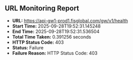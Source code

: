## URL Monitoring Report

- **URL:** https://api-gw1-prod1.fisglobal.com/gw/v1/health
- **Start Time:** 2025-09-28T19:52:31.145248
- **End Time:** 2025-09-28T19:52:31.536504
- **Total Time Taken:** 0.391256 seconds
- **HTTP Status Code:** 403
- **Status:** Failure
- **Failure Reason:** HTTP Status Code: 403
